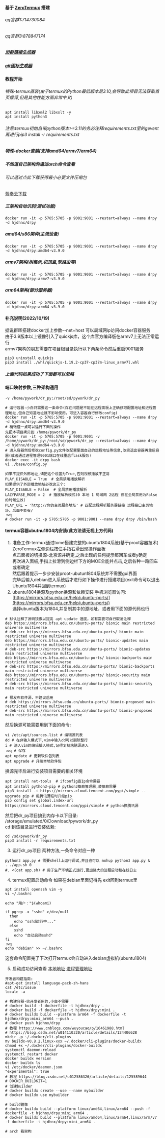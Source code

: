 #### 基于 [ZeroTermux](http://file.nokia.press/ZeroTermux-0.118.36.2.apk) 搭建
###### qq官群1:714730084
###### qq官群3:878847174
##### [加群链接生成器](https://qun.qq.com/join.html)
##### [git图标生成器](https://github.com/badges/shields)
#### 教程开始
###### 特殊-termux直装(由于termux的Python最低版本是3.10,会导致此项目无法获取首页推荐,但是其他性能方面非常牛叉)
```shell
apt install libxml2 libxslt -y
apt install python3
```
###### 注意:termux初始自带python版本>=3.11的务必注释requirements.txt里的gevent再进行pip3 install -r requirements.txt

##### 特殊-docker直装(支持amd64/armv7/arm64)
##### 不知道自己架构的通过arch命令查看
###### 可以通过点此下载获得最小必要文件压缩包
[蓝奏云下载](https://wwi.lanzoup.com/igPCG0dlqouf)

##### 三架构自动识别(测试功能)
```shell
docker run -it -p 5705:5705 -p 9001:9001 --restart=always --name drpy -d hjdhnx/drpy
```

##### amd64/x86架构(主流设备)
```shell
docker run -it -p 5705:5705 -p 9001:9001 --restart=always --name drpy -d hjdhnx/drpy:amd64-v3.9.0
```
##### armv7架构(树莓派,机顶盒,软路由等)
```shell
docker run -it -p 5705:5705 -p 9001:9001 --restart=always --name drpy -d hjdhnx/drpy:armv7-v3.9.0
```
##### arm64架构(部分服务器)
```shell
docker run -it -p 5705:5705 -p 9001:9001 --restart=always --name drpy -d hjdhnx/drpy:arm64-v3.9.0
```
#### 补充说明(2022/10/19)
据说群晖搭建docker加上参数--net=host 可以局域网ip访问docker容器服务  
由于3.9版本以上镜像引入了quickjs库，这个库官方编译版在armv7上无法正常运行  
armv7架构的朋友需要在项目根目录执行以下两条命令然后重启9001服务  
```shell
pip3 uninstall quickjs
pip3 install ./whl/quickjs-1.19.2-cp37-cp37m-linux_armv7l.whl
```

##### 上面代码如果成功了下面都可以忽略
#### 端口映射参数,三种架构通用
```shell
-v /home/pywork/dr_py:/root/sd/pywork/dr_py
```
```shell
# 运行容器-小白只需要这一条命令(存在问题是不能在远程面板上正确获取配置地址和进程管理地址,但自己知道地址就不影响使用，可进入容器自行修改config)
docker run -it -p 5705:5705 -p 9001:9001 --restart=always --name drpy -d hjdhnx/drpy:amd64-v3.9.0
# 稍微懂一点可以运行下面的操作
先把本项目拷贝到 /home/pywork/dr_py 
docker run -it -p 5705:5705 -p 9001:9001 -v /home/pywork/dr_py:/root/sd/pywork/dr_py --restart=always --name drpy -d hjdhnx/drpy:amd64-v3.9.0
# 进入容器然后修改config.py文件改配置里面自己的远程地址等信息,改完退出容器再重启容器(或者通过进程管理9001端口在线重启flask服务)
docker exec -it drpy bash
vi ./base/config.py

如果不提供外部地址,请把这个设置为True,否则视频播放不正常
PLAY_DISABLE = True  # 全局禁用播放解析
如果提供了外部播放地址必改这三个:
PLAY_DISABLE = False  # 全局禁用播放解析
LAZYPARSE_MODE = 2  # 播放解析模式(0 本地 1 局域网 2远程 仅在全局禁用为False的时候生效)
PLAY_URL = 'http://你的主页服务地址' # 匹配远程解析服务器链接 远程接口主页地址，后面不能有/
:wq
# docker run -it -p 5705:5705 -p 9001:9001 --name drpy drpy /bin/bash
```
#### termux容器ubutnu1804内安装(此方法请无视上方代码)
1. 准备工作-termux通过tome搭建完整的ubuntu1804系统(基于proot容器技术)
ZeroTermux左侧边栏按住手指右滑出现操作面板  
点击面板的切换源-北京源并确定,之后出现的任何提示都回车或者y确定    
再次进入面板,手指上拉滑到侧边栏下方的MOE全能并点击,之后各种一路回车或者确定  
然后跟着提示一步步安装proot-ubutun1804系统并不需要gui界面  
完毕后输入debian进入系统后才进行如下操作进行搭建项目(exit命令可以退出Ubuntu1804并回到termux)  
2. ubuntu1804换源及python换源和依赖安装
手机浏览器访问: [https://mirrors.bfsu.edu.cn/help/ubuntu-ports/](https://mirrors.bfsu.edu.cn/help/ubuntu-ports/)  
选择ubuntu版本为1804,并复制其中的源地址，或者用下面的源代码也行  
```shell
# 默认注释了源码镜像以提高 apt update 速度，如有需要可自行取消注释
deb https://mirrors.bfsu.edu.cn/ubuntu-ports/ bionic main restricted universe multiverse
# deb-src https://mirrors.bfsu.edu.cn/ubuntu-ports/ bionic main restricted universe multiverse
deb https://mirrors.bfsu.edu.cn/ubuntu-ports/ bionic-updates main restricted universe multiverse
# deb-src https://mirrors.bfsu.edu.cn/ubuntu-ports/ bionic-updates main restricted universe multiverse
deb https://mirrors.bfsu.edu.cn/ubuntu-ports/ bionic-backports main restricted universe multiverse
# deb-src https://mirrors.bfsu.edu.cn/ubuntu-ports/ bionic-backports main restricted universe multiverse
deb https://mirrors.bfsu.edu.cn/ubuntu-ports/ bionic-security main restricted universe multiverse
# deb-src https://mirrors.bfsu.edu.cn/ubuntu-ports/ bionic-security main restricted universe multiverse

# 预发布软件源，不建议启用
# deb https://mirrors.bfsu.edu.cn/ubuntu-ports/ bionic-proposed main restricted universe multiverse
# deb-src https://mirrors.bfsu.edu.cn/ubuntu-ports/ bionic-proposed main restricted universe multiverse
```
然后换源可能需要用到下面的命令:
```shell
vi /etc/apt/sources.list # 编辑源列表
dd # 在非输入模式下,vim中输入dd可以删除整行
i # 进入vim的编辑插入模式,记得复制粘贴源进入
:wq # 保存
apt update # 更新软件包列表
apt upgrade # 升级本地软件包
```
 换源完毕后进行安装项目需要的相关环境
```shell
apt install net-tools  # ifconfig查Ip命令需要
apt install python3-pip # python3依赖管理器,装依赖需要
pip3 install -i https://mirrors.cloud.tencent.com/pypi/simple --upgrade pip # 用腾讯源临时升级pip
pip config set global.index-url https://mirrors.cloud.tencent.com/pypi/simple # python换腾讯源

```
然后把dr_py项目搞到内存卡以下目录:  
/storage/emulated/0/Download/pywork/dr_py  
cd 到该目录进行安装依赖:  
```shell
cd /sd/pywork/dr_py
pip3 install -r requirements.txt
```
3. 运行dr_py项目
两种方法,一条命令对应一种
```shell
python3 app.py # 需要shell上运行调试,并且也可以 nohup python3 app.py &
. ./app.sh 0
#. <(cat app.sh) # 用于生产环境正式运行,更加强大的进程启动和在线日志
```
4. termux配置启动命令
如果在debian里面记得先 exit回到termux里
```shell
apt install openssh vim -y
vi ~/.bashrc

echo "用户："$(whoami)

if pgrep -x "sshd" >/dev/null
  then
    echo "sshd运行中..."
  else
    sshd
    echo "自动启动sshd"
fi
:wq
echo "debian" >> ~/.bashrc
```
这套命令配置完了下次打开termux会自动进入debian虚拟机(ubuntu1804)

5. 启动成功访问查看
[本地地址](http://localhost:5705)
[进程管理地址](http://localhost:9001)  
```shell
开发者构建指南:
#apt-get install language-pack-zh-hans
cat /etc/issue
locale -a

# 构建容器-给开发者用的,小白不需要
# docker build -f dockerfile -t hjdhnx/drpy .
# docker build -f dockerfile -t hjdhnx/drpy:mini .
# docker buildx build --platform arm64 -f dockerfile -t hjdhnx/drpy:mini_arm64 --push .
# docker push hjdhnx/drpy
# 教程 https://www.cnblogs.com/wuyoucao/p/16461988.html
# https://blog.csdn.net/u014110320/article/details/124406628
mkdir -p ~/.docker/cli-plugins
mv buildx-v0.8.2.linux-xxx ~/.docker/cli-plugins/docker-buildx
chmod +x ~/.docker/cli-plugins/docker-buildx
systemctl daemon-reload
systemctl restart docker
docker buildx version
docker buildx ls
vi /etc/docker/daemon.json
"experimental": true
# 教程 https://blog.csdn.net/u012586326/article/details/125589644
# DOCKER_BUILDKIT=1
# 创建builder
# docker buildx create --use --name mybuilder
# docker buildx use mybuilder

# build镜像
# docker buildx build --platform linux/amd64,linux/arm64 --push -f dockerfile -t hjdhnx/drpy:mini_arm64 .
# docker buildx build --platform linux/amd64,linux/arm64,linux/arm/v7 -f dockerfile -t hjdhnx/drpy:mini_arm64 .

# arch 看架构
```


